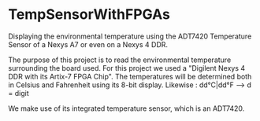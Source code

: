 # TempSensorWithFPGAs
Displaying the environmental temperature using the ADT7420 Temperature Sensor of a Nexys A7 or even on a Nexys 4 DDR.

The purpose of this project is to read the environmental temperature surrounding the board used.
For this project we used a "Digilent Nexys 4 DDR with its Artix-7 FPGA Chip".
The temperatures will be determined both in Celsius and Fahrenheit using its 8-bit display.
Likewise : dd°C|dd°F --> d = digit

We make use of its integrated temperature sensor, which is an ADT7420.
